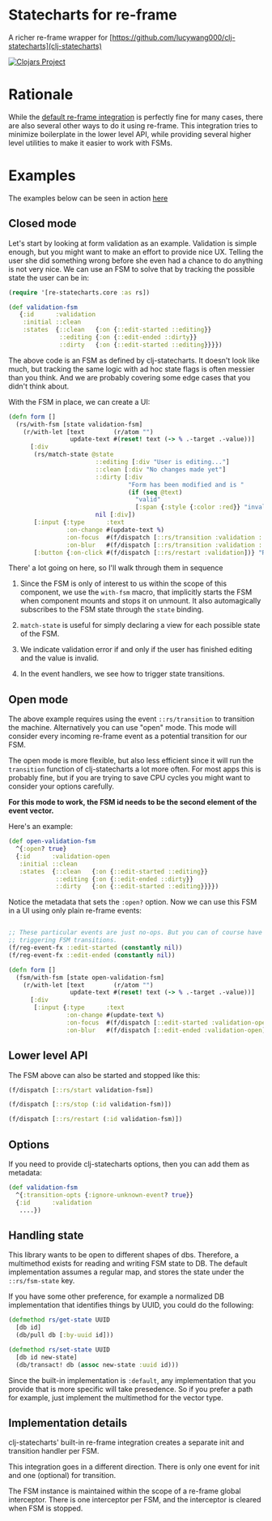 # Statecharts for re-frame

A richer re-frame wrapper for [https://github.com/lucywang000/clj-statecharts](clj-statecharts)

[![Clojars Project](https://img.shields.io/clojars/v/com.github.ingesolvoll/re-statecharts.svg)](https://clojars.org/com.github.ingesolvoll/re-statecharts)

# Rationale
While the [default re-frame integration](https://lucywang000.github.io/clj-statecharts/docs/integration/re-frame/) is perfectly
fine for many cases, there are also several other ways to do it using re-frame. This integration tries to minimize
boilerplate in the lower level API, while providing several higher level utilities to make it easier to work with FSMs.

# Examples

The examples below can be seen in action [here](http://kee-frame-sample.herokuapp.com/form)

## Closed mode

Let's start by looking at form validation as an example. Validation is simple enough, 
but you might want to make an effort to provide nice UX. Telling the user she did something wrong
before she even had a chance to do anything is not very nice. We can use an FSM to solve that by 
tracking the possible state the user can be in:

```clojure
(require '[re-statecharts.core :as rs])

(def validation-fsm
   {:id      :validation
    :initial ::clean
    :states  {::clean   {:on {::edit-started ::editing}}
              ::editing {:on {::edit-ended ::dirty}}
              ::dirty   {:on {::edit-started ::editing}}}})
```

The above code is an FSM as defined by clj-statecharts. It doesn't look like much, but tracking the same logic with ad
hoc state flags is often messier than you think. And we are probably covering some edge cases that you didn't think
about.

With the FSM in place, we can create a UI:

```clojure
(defn form []
  (rs/with-fsm [state validation-fsm]
    (r/with-let [text        (r/atom "")
                 update-text #(reset! text (-> % .-target .-value))]
      [:div
       (rs/match-state @state
                        ::editing [:div "User is editing..."]
                        ::clean [:div "No changes made yet"]
                        ::dirty [:div
                                 "Form has been modified and is "
                                 (if (seq @text)
                                   "valid"
                                   [:span {:style {:color :red}} "invalid"])]
                        nil [:div])
       [:input {:type      :text
                :on-change #(update-text %)
                :on-focus  #(f/dispatch [::rs/transition :validation ::edit-started])
                :on-blur   #(f/dispatch [::rs/transition :validation ::edit-ended])}]
       [:button {:on-click #(f/dispatch [::rs/restart :validation])} "Reset input FSM"]])))
```

There' a lot going on here, so I'll walk through them in sequence
1. Since the FSM is only of interest to us within the scope of this component, we use the `with-fsm` macro, that 
   implicitly starts the FSM when component mounts and stops it on unmount. It also automagically subscribes to the FSM 
   state through the `state` binding.
   
2. `match-state` is useful for simply declaring a view for each possible state of the FSM.

3. We indicate validation error if and only if the user has finished editing and the value is invalid.
   
4. In the event handlers, we see how to trigger state transitions.

## Open mode
The above example requires using the event `::rs/transition` to transition the machine. Alternatively you can use "open"
mode. This mode will consider every incoming re-frame event as a potential transition for our FSM. 

The open mode is more flexible, but also less efficient since it will run the `transition` function of clj-statecharts 
a lot more often. For most apps this is probably fine, but if you are trying to save CPU cycles you might want to 
consider your options carefully.

**For this mode to work, the FSM id needs to be the second element of the event vector.**

Here's an example:

```clojure
(def open-validation-fsm
  ^{:open? true}
  {:id      :validation-open
   :initial ::clean
   :states  {::clean   {:on {::edit-started ::editing}}
             ::editing {:on {::edit-ended ::dirty}}
             ::dirty   {:on {::edit-started ::editing}}}})
```
Notice the metadata that sets the `:open?` option. Now we can use this FSM in a UI using only plain re-frame events:

```clojure

;; These particular events are just no-ops. But you can of course have your events do interesting things, while still
;; triggering FSM transitions. 
(f/reg-event-fx ::edit-started (constantly nil))
(f/reg-event-fx ::edit-ended (constantly nil))

(defn form []
  (fsm/with-fsm [state open-validation-fsm]
    (r/with-let [text        (r/atom "")
                 update-text #(reset! text (-> % .-target .-value))]
      [:div
       [:input {:type      :text
                :on-change #(update-text %)
                :on-focus  #(f/dispatch [::edit-started :validation-open])
                :on-blur   #(f/dispatch [::edit-ended :validation-open])}]])))
```


## Lower level API

The FSM above can also be started and stopped like this:

```clojure
(f/dispatch [::rs/start validation-fsm])

(f/dispatch [::rs/stop (:id validation-fsm)])

(f/dispatch [::rs/restart (:id validation-fsm)])
```

## Options

If you need to provide clj-statecharts options, then you can add them as metadata:

```clojure
(def validation-fsm
  ^{:transition-opts {:ignore-unknown-event? true}}
  {:id      :validation
   ....})
```

## Handling state
This library wants to be open to different shapes of dbs. Therefore, a multimethod exists for reading and writing FSM 
state to DB. The default implementation assumes a regular map, and stores the state under the `::rs/fsm-state` key.

If you have some other preference, for example a normalized DB implementation that identifies things by UUID, you could 
do the following:

```clojure
(defmethod rs/get-state UUID
  [db id]
  (db/pull db [:by-uuid id]))

(defmethod rs/set-state UUID
  [db id new-state]
  (db/transact! db (assoc new-state :uuid id)))
```

Since the built-in implementation is `:default`, any implementation that you provide that is more specific will take 
presedence. So if you prefer a path for example, just implement the multimethod for the vector type.

## Implementation details
clj-statecharts' built-in re-frame integration creates a separate init and transition handler per FSM.

This integration goes in a different direction. There is only one event for init and one (optional) for transition.

The FSM instance is maintained within the scope of a re-frame global interceptor. There is one interceptor per FSM, and 
the interceptor is cleared when FSM is stopped.
